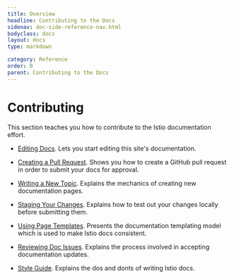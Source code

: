```yaml
---
title: Overview
headline: Contributing to the Docs
sidenav: doc-side-reference-nav.html
bodyclass: docs
layout: docs
type: markdown

category: Reference
order: 0
parent: Contributing to the Docs
---
```


# Contributing

This section teaches you how to contribute to the Istio documentation effort.

- [Editing Docs](./editing.html). Lets you start editing this
site's documentation.

- [Creating a Pull Request](./creating-a-pull-request.html). Shows you
how to create a GitHub pull request in order to submit your docs for approval.

- [Writing a New Topic](./writing-a-new-topic.html). Explains the
mechanics of creating new documentation pages.

- [Staging Your Changes](./staging-your-changes.html). Explains how
to test out your changes locally before submitting them.

- [Using Page Templates](./using-page-templates.html). Presents
the documentation templating model which is used to make Istio docs consistent.

- [Reviewing Doc Issues](./reviewing-doc-issues.html). Explains
the process involved in accepting documentation updates.

- [Style Guide](./style-guide.html). Explains the dos and donts
of writing Istio docs.

